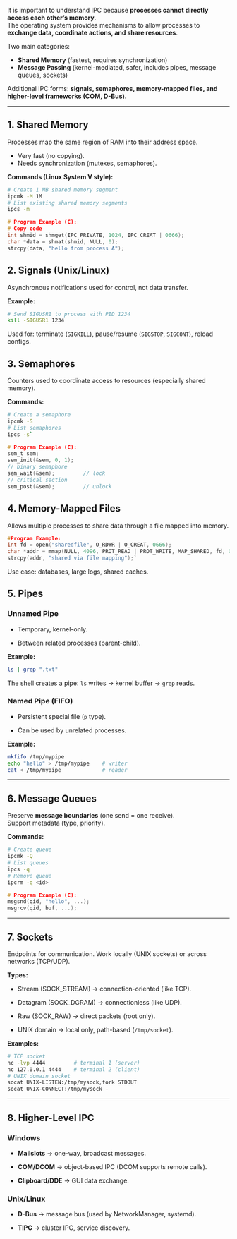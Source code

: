 
It is important to understand IPC because **processes cannot directly access each other’s memory**.  
The operating system provides mechanisms to allow processes to **exchange data, coordinate actions, and share resources**.

Two main categories:  

- **Shared Memory** (fastest, requires synchronization)  
- **Message Passing** (kernel-mediated, safer, includes pipes, message queues, sockets)  

Additional IPC forms: **signals, semaphores, memory-mapped files, and higher-level frameworks (COM, D-Bus).**

---

## 1. Shared Memory

Processes map the same region of RAM into their address space.  
- Very fast (no copying).  
- Needs synchronization (mutexes, semaphores).  

**Commands (Linux System V style):**
```bash
# Create 1 MB shared memory segment
ipcmk -M 1M
# List existing shared memory segments
ipcs -m
```

```c
# Program Example (C):
# Copy code
int shmid = shmget(IPC_PRIVATE, 1024, IPC_CREAT | 0666);
char *data = shmat(shmid, NULL, 0);
strcpy(data, "hello from process A");
```
## 2. Signals (Unix/Linux)

Asynchronous notifications used for control, not data transfer.

**Example:**

```bash
# Send SIGUSR1 to process with PID 1234
kill -SIGUSR1 1234
```

Used for: terminate (`SIGKILL`), pause/resume (`SIGSTOP`, `SIGCONT`), reload configs.

## 3. Semaphores

Counters used to coordinate access to resources (especially shared memory).

**Commands:**

```bash
# Create a semaphore 
ipcmk -S 
# List semaphores 
ipcs -s`
```

```c
# Program Example (C):
sem_t sem; 
sem_init(&sem, 0, 1);   
// binary semaphore 
sem_wait(&sem);         // lock 
// critical section 
sem_post(&sem);         // unlock
```
## 4. Memory-Mapped Files

Allows multiple processes to share data through a file mapped into memory.

```c
#Program Example:
int fd = open("sharedfile", O_RDWR | O_CREAT, 0666);
char *addr = mmap(NULL, 4096, PROT_READ | PROT_WRITE, MAP_SHARED, fd, 0); 
strcpy(addr, "shared via file mapping");`
```
Use case: databases, large logs, shared caches.

## 5. Pipes

### Unnamed Pipe

- Temporary, kernel-only.
    
- Between related processes (parent-child).

**Example:**

```bash
ls | grep ".txt"
```

The shell creates a pipe: `ls` writes → kernel buffer → `grep` reads.
### Named Pipe (FIFO)

- Persistent special file (`p` type).
    
- Can be used by unrelated processes.
    

**Example:**

```bash
mkfifo /tmp/mypipe 
echo "hello" > /tmp/mypipe    # writer 
cat < /tmp/mypipe             # reader
```

---

## 6. Message Queues

Preserve **message boundaries** (one send = one receive).  
Support metadata (type, priority).

**Commands:**

```bash
# Create queue 
ipcmk -Q 
# List queues
ipcs -q 
# Remove queue
ipcrm -q <id>
```

```c
# Program Example (C):
msgsnd(qid, "hello", ...);
msgrcv(qid, buf, ...);
```

---
## 7. Sockets

Endpoints for communication. Work locally (UNIX sockets) or across networks (TCP/UDP).

**Types:**

- Stream (SOCK_STREAM) → connection-oriented (like TCP).
    
- Datagram (SOCK_DGRAM) → connectionless (like UDP).
    
- Raw (SOCK_RAW) → direct packets (root only).
    
- UNIX domain → local only, path-based (`/tmp/socket`).
    

**Examples:**

```bash
# TCP socket 
nc -lvp 4444         # terminal 1 (server) 
nc 127.0.0.1 4444    # terminal 2 (client)  
# UNIX domain socket
socat UNIX-LISTEN:/tmp/mysock,fork STDOUT
socat UNIX-CONNECT:/tmp/mysock -
```

---
## 8. Higher-Level IPC

### Windows

- **Mailslots** → one-way, broadcast messages.
    
- **COM/DCOM** → object-based IPC (DCOM supports remote calls).
    
- **Clipboard/DDE** → GUI data exchange.
    

### Unix/Linux

- **D-Bus** → message bus (used by NetworkManager, systemd).
    
- **TIPC** → cluster IPC, service discovery.